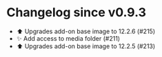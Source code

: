 # Changelog since v0.9.3
- ⬆️ Upgrades add-on base image to 12.2.6 (#215) 
- ✨ Add access to media folder (#211) 
- ⬆️ Upgrades add-on base image to 12.2.5 (#213) 
